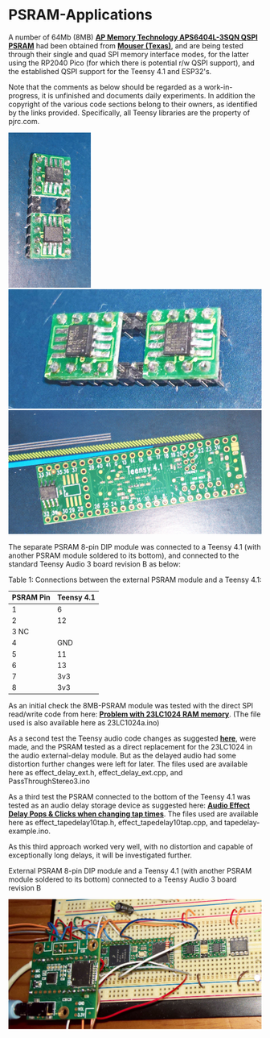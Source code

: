 # PSRAM-Applications
A number of 64Mb (8MB) [**AP Memory Technology APS6404L-3SQN QSPI PSRAM**](https://www.mouser.com/ProductDetail/AP-Memory/APS6404L-3SQN-SN?qs=IS%252B4QmGtzzqCot9%252BeIJwKw%3D%3D) had been obtained from [**Mouser (Texas)**](https://www.mouser.com/), and are being tested through their single and quad SPI memory interface modes, for the latter using the RP2040 Pico (for which there is potential r/w QSPI support), and the established QSPI support for the Teensy 4.1 and ESP32's. 

Note that the comments as below should be regarded as a work-in-progress, it is unfinished and documents daily experiments. In addition the copyright of the various code sections belong to their owners, as identified by the links provided. Specifically, all Teensy libraries are the property of pjrc.com.

<p align="left">
<img src="images/AP-psram7.jpg" width="164" />  
<img src="images/AP-psram8.jpg" width="650" /> 
<img src="images/Teensy41-psram1.jpg" width="817" />  
<br>
  
The separate PSRAM 8-pin DIP module was connected to a Teensy 4.1 (with another PSRAM module soldered to its bottom), and connected to the standard Teensy Audio 3 board revision B as below:
  
Table 1: Connections between the external PSRAM module and a Teensy 4.1: 

| PSRAM Pin   | Teensy 4.1 | 
|:------------|:-----------|
| 1           |	6          |
| 2           | 12         | 
| 3   NC      |	      	   | 
| 4           |	GND        | 
| 5           |	11         | 
| 6           | 13         |
| 7           | 3v3        | 
| 8           | 3v3        | 
  
As an initial check the 8MB-PSRAM module was tested with the direct SPI read/write code from here: [**Problem with 23LC1024 RAM memory**](https://forum.pjrc.com/threads/36563-Problem-with-23LC1024-RAM-memory). (The file used is also available here as 23LC1024a.ino)
  
As a second test the Teensy audio code changes as suggested [**here**](https://forum.pjrc.com/threads/29276-Limits-of-delay-effect-in-audio-library/page5), were made, and the PSRAM tested as a direct replacement for the 23LC1024 in the audio external-delay module. But as the delayed audio had some distortion further changes were left for later. The files used are available here as effect_delay_ext.h, effect_delay_ext.cpp, and PassThroughStereo3.ino
  
As a third test the PSRAM connected to the bottom of the Teensy 4.1 was tested as an audio delay storage device as suggested here: [**Audio Effect Delay Pops & Clicks when changing tap times**](https://forum.pjrc.com/threads/62739-Audio-Effect-Delay-Pops-amp-Clicks-when-changing-tap-times).  The files used are available here as effect_tapedelay10tap.h, effect_tapedelay10tap.cpp, and tapedelay-example.ino.
  
As this third approach worked very well, with no distortion and capable of exceptionally long delays, it will be investigated further.

External PSRAM 8-pin DIP module and a Teensy 4.1 (with another PSRAM module soldered to its bottom) connected to a Teensy Audio 3 board revision B 
  
<p align="left">
<img src="images/setup-teensy41-audio3.jpg" width="550" />  
<br>
  
